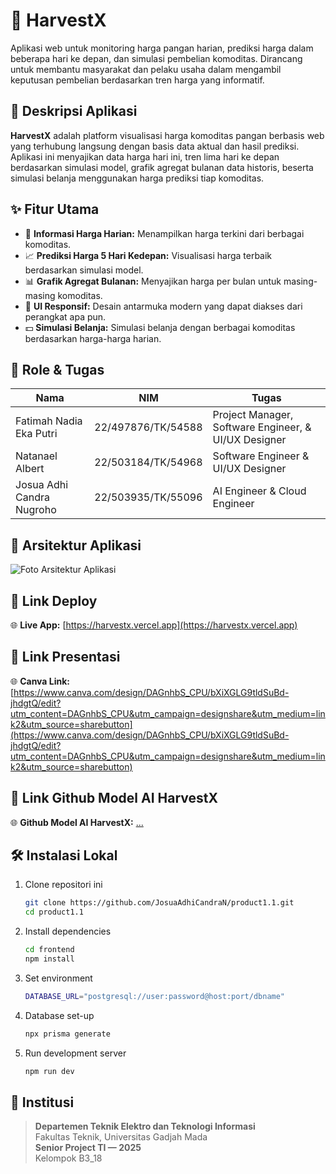 # 🌾 HarvestX

Aplikasi web untuk monitoring harga pangan harian, prediksi harga dalam beberapa hari ke depan, dan simulasi pembelian komoditas. Dirancang untuk membantu masyarakat dan pelaku usaha dalam mengambil keputusan pembelian berdasarkan tren harga yang informatif.

## 📌 Deskripsi Aplikasi

**HarvestX** adalah platform visualisasi harga komoditas pangan berbasis web yang terhubung langsung dengan basis data aktual dan hasil prediksi. Aplikasi ini menyajikan data harga hari ini, tren lima hari ke depan berdasarkan simulasi model, grafik agregat bulanan data historis, beserta simulasi belanja menggunakan harga prediksi tiap komoditas.

## ✨ Fitur Utama

- 🔎 **Informasi Harga Harian:** Menampilkan harga terkini dari berbagai komoditas.
- 📈 **Prediksi Harga 5 Hari Kedepan:** Visualisasi harga terbaik berdasarkan simulasi model.
- 📊 **Grafik Agregat Bulanan:** Menyajikan harga per bulan untuk masing-masing komoditas.
- 📱 **UI Responsif:** Desain antarmuka modern yang dapat diakses dari perangkat apa pun.
- 💵 **Simulasi Belanja:** Simulasi belanja dengan berbagai komoditas berdasarkan harga-harga harian.

## 👥 Role & Tugas

| Nama | NIM | Tugas |
|------|-----|-------|
| Fatimah Nadia Eka Putri | 22/497876/TK/54588 | Project Manager, Software Engineer, & UI/UX Designer |
| Natanael Albert | 22/503184/TK/54968 | Software Engineer & UI/UX Designer |
| Josua Adhi Candra Nugroho | 22/503935/TK/55096 | AI Engineer & Cloud Engineer |

## 🧩 Arsitektur Aplikasi

![Foto Arsitektur Aplikasi](https://github.com/user-attachments/assets/ee40254d-5541-4534-a0e0-53a425653926)

## 🔗 Link Deploy

🌐 **Live App:** [https://harvestx.vercel.app](https://harvestx.vercel.app)

## 🔗 Link Presentasi

🌐 **Canva Link:** [https://www.canva.com/design/DAGnhbS_CPU/bXiXGLG9tldSuBd-jhdgtQ/edit?utm_content=DAGnhbS_CPU&utm_campaign=designshare&utm_medium=link2&utm_source=sharebutton](https://www.canva.com/design/DAGnhbS_CPU/bXiXGLG9tldSuBd-jhdgtQ/edit?utm_content=DAGnhbS_CPU&utm_campaign=designshare&utm_medium=link2&utm_source=sharebutton)

## 🔗 Link Github Model AI HarvestX 

🌐 **Github Model AI HarvestX:** [...](...)

## 🛠️ Instalasi Lokal

1. Clone repositori ini
   ```bash
   git clone https://github.com/JosuaAdhiCandraN/product1.1.git
   cd product1.1
2. Install dependencies
   ```bash
   cd frontend
   npm install
3. Set environment 
   ```bash
   DATABASE_URL="postgresql://user:password@host:port/dbname"
4. Database set-up
   ```bash
   npx prisma generate
5. Run development server
   ```bash
   npm run dev

## 🏫 Institusi

> **Departemen Teknik Elektro dan Teknologi Informasi**  
> Fakultas Teknik, Universitas Gadjah Mada  
> **Senior Project TI — 2025**  
> Kelompok B3_18
